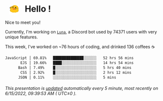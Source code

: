 <h1>   <img src="./spoinky.gif" style="vertical-align:middle;" width="30px">   Hello ! </h1>

Nice to meet you!

Currently, I'm working on <a href='https://github.com/Asgarrrr/Luna'>`Luna`</a>, a Discord bot used by 74371 users with very unique features.

This week, I've worked on ~76 hours of coding, and drinked 136 coffees ☕

```
JavaScript │ 69.81%   ██████████████░░░░░░   52 hrs 56 mins
       EJS │ 19.66%   ████░░░░░░░░░░░░░░░░   14 hrs 54 mins
      Bash │ 7.49%    █░░░░░░░░░░░░░░░░░░░   5 hrs 40 mins
       CSS │ 2.92%    █░░░░░░░░░░░░░░░░░░░   2 hrs 12 mins
      JSON │ 0.11%    ░░░░░░░░░░░░░░░░░░░░   5 mins
```

###### This presentation is [updated](https://github.com/Asgarrrr) automatically every 5 minute, most recently on 6/15/2022, 09:39:53 AM ( UTC±0 ).